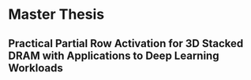 # Master Thesis

## Practical Partial Row Activation for 3D Stacked DRAM with Applications to Deep Learning Workloads
